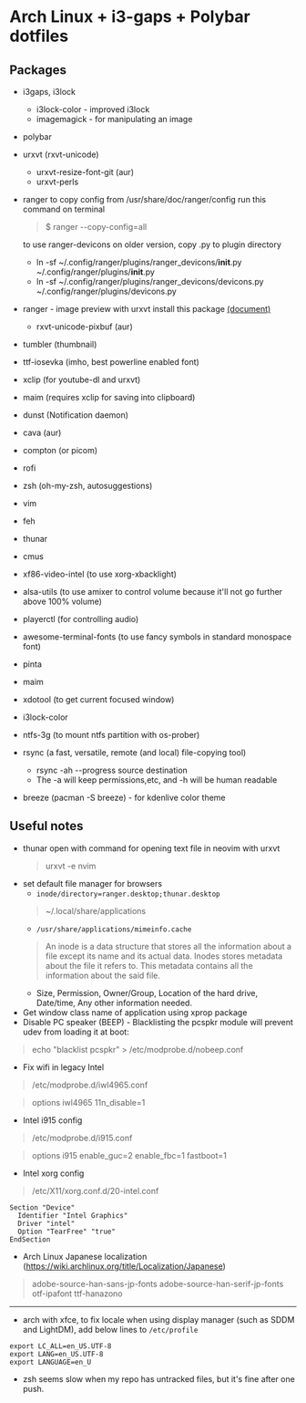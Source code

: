 # Arch Linux + i3-gaps + Polybar dotfiles
## Packages
* i3gaps, i3lock
   * i3lock-color - improved i3lock
   * imagemagick - for manipulating an image
* polybar
* urxvt (rxvt-unicode)
  * urxvt-resize-font-git (aur)
  * urxvt-perls
* ranger
  to copy config from /usr/share/doc/ranger/config run this command on terminal
  > $ ranger --copy-config=all 
  
  to use ranger-devicons on older version, copy .py to plugin directory
  - ln -sf ~/.config/ranger/plugins/ranger_devicons/__init__.py ~/.config/ranger/plugins/__init__.py
  - ln -sf ~/.config/ranger/plugins/ranger_devicons/devicons.py ~/.config/ranger/plugins/devicons.py
  
* ranger - image preview with urxvt install this package [(document)](https://github.com/ranger/ranger/wiki/Image-Previews#with-urxvt)
  * rxvt-unicode-pixbuf (aur)
* tumbler (thumbnail)
* ttf-iosevka (imho, best powerline enabled font)
* xclip (for youtube-dl and urxvt)
* maim (requires xclip for saving into clipboard)
* dunst (Notification daemon)
* cava (aur)
* compton (or picom)
* rofi
* zsh (oh-my-zsh, autosuggestions)
* vim
* feh
* thunar
* cmus
* xf86-video-intel (to use xorg-xbacklight)
* alsa-utils (to use amixer to control volume because it'll not go further above 100% volume)
* playerctl (for controlling audio)
* awesome-terminal-fonts (to use fancy symbols in standard monospace font)
* pinta
* maim
* xdotool (to get current focused window)
* i3lock-color
* ntfs-3g (to mount ntfs partition with os-prober)
* rsync (a fast, versatile, remote (and local) file-copying tool)
  * rsync -ah --progress source destination
  * The -a will keep permissions,etc, and -h will be human readable
* breeze (pacman -S breeze) - for kdenlive color theme 

## Useful notes
* thunar open with command for opening text file in neovim with urxvt
  > urxvt -e nvim 
* set default file manager for browsers 
  - `inode/directory=ranger.desktop;thunar.desktop`
  > ~/.local/share/applications
  * `/usr/share/applications/mimeinfo.cache`
  > An inode is a data structure that stores all the information about a file except its name and its actual data.
  > Inodes stores metadata about the file it refers to. This metadata contains all the information about the said file.
  - Size, Permission, Owner/Group, Location of the hard drive, Date/time, Any other information needed.
* Get window class name of application using xprop package
* Disable PC speaker (BEEP) - Blacklisting the pcspkr module will prevent udev from loading it at boot:
> echo "blacklist pcspkr" > /etc/modprobe.d/nobeep.conf
* Fix wifi in legacy Intel 
> /etc/modprobe.d/iwl4965.conf 

> options iwl4965 11n_disable=1
* Intel i915 config 
> /etc/modprobe.d/i915.conf 

> options i915 enable_guc=2 enable_fbc=1 fastboot=1 
* Intel xorg config 

> /etc/X11/xorg.conf.d/20-intel.conf 
```
Section "Device"
  Identifier "Intel Graphics"
  Driver "intel"
  Option "TearFree" "true"
EndSection
```
* Arch Linux Japanese localization (https://wiki.archlinux.org/title/Localization/Japanese) 
> adobe-source-han-sans-jp-fonts 
> adobe-source-han-serif-jp-fonts 
> otf-ipafont 
> ttf-hanazono 

---

* arch with xfce, to fix locale when using display manager (such as SDDM and LightDM), add below lines to `/etc/profile`

```
export LC_ALL=en_US.UTF-8
export LANG=en_US.UTF-8                                                         
export LANGUAGE=en_U
```
* zsh seems slow when my repo has untracked files, but it's fine after one push. 
